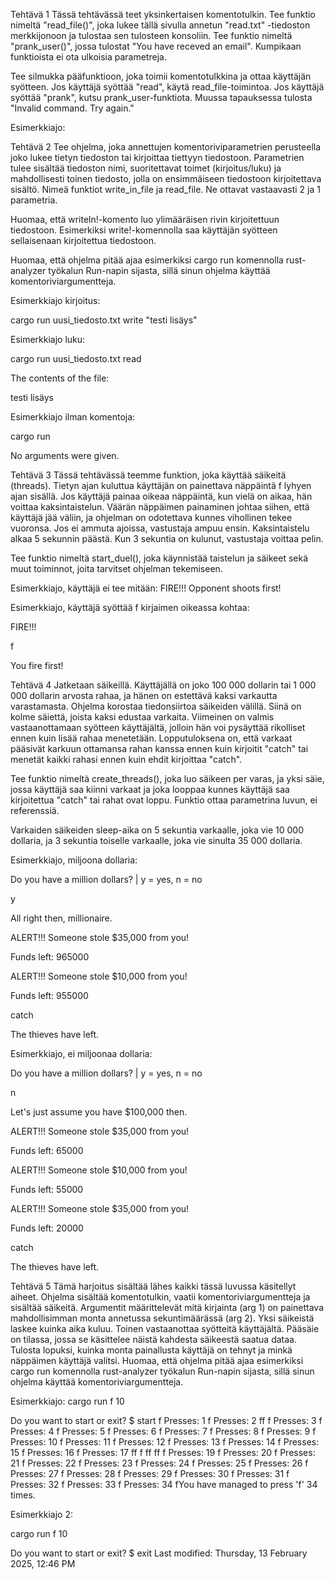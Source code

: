 Tehtävä 1
Tässä tehtävässä teet yksinkertaisen komentotulkin. Tee funktio nimeltä "read_file()", joka lukee tällä sivulla annetun "read.txt" -tiedoston merkkijonoon ja tulostaa sen tulosteen konsoliin. Tee funktio nimeltä "prank_user()", jossa tulostat "You have receved an email". Kumpikaan funktioista ei ota ulkoisia parametreja.

Tee silmukka pääfunktioon, joka toimii komentotulkkina ja ottaa käyttäjän syötteen. Jos käyttäjä syöttää "read", käytä read_file-toimintoa. Jos käyttäjä syöttää "prank", kutsu prank_user-funktiota. Muussa tapauksessa tulosta "Invalid command. Try again."

Esimerkkiajo:

Tehtävä 2
Tee ohjelma, joka annettujen komentoriviparametrien perusteella joko lukee tietyn tiedoston tai kirjoittaa tiettyyn tiedostoon. Parametrien tulee sisältää tiedoston nimi, suoritettavat toimet (kirjoitus/luku) ja mahdollisesti toinen tiedosto, jolla on ensimmäiseen tiedostoon kirjoitettava sisältö. Nimeä funktiot write_in_file ja read_file. Ne ottavat vastaavasti 2 ja 1 parametria.

Huomaa, että writeln!-komento luo ylimääräisen rivin kirjoitettuun tiedostoon. Esimerkiksi write!-komennolla saa käyttäjän syötteen sellaisenaan kirjoitettua tiedostoon.

Huomaa, että ohjelma pitää ajaa esimerkiksi cargo run komennolla rust-analyzer työkalun Run-napin sijasta, sillä sinun ohjelma käyttää komentoriviargumentteja.

Esimerkkiajo kirjoitus:

cargo run uusi_tiedosto.txt write "testi lisäys"

Esimerkkiajo luku:

cargo run uusi_tiedosto.txt read

The contents of the file:

testi lisäys

Esimerkkiajo ilman komentoja:

cargo run

No arguments were given.

Tehtävä 3
Tässä tehtävässä teemme funktion, joka käyttää säikeitä (threads). Tietyn ajan kuluttua käyttäjän on painettava näppäintä f lyhyen ajan sisällä. Jos käyttäjä painaa oikeaa näppäintä, kun vielä on aikaa, hän voittaa kaksintaistelun. Väärän näppäimen painaminen johtaa siihen, että käyttäjä jää väliin, ja ohjelman on odotettava kunnes vihollinen tekee vuoronsa. Jos ei ammuta ajoissa, vastustaja ampuu ensin. Kaksintaistelu alkaa 5 sekunnin päästä. Kun 3 sekuntia on kulunut, vastustaja voittaa pelin.

Tee funktio nimeltä start_duel(), joka käynnistää taistelun ja säikeet sekä muut toiminnot, joita tarvitset ohjelman tekemiseen.

Esimerkkiajo, käyttäjä ei tee mitään:
FIRE!!!
Opponent shoots first!

Esimerkkiajo, käyttäjä syöttää f kirjaimen oikeassa kohtaa:

FIRE!!!

f

You fire first!

Tehtävä 4
Jatketaan säikeillä. Käyttäjällä on joko 100 000 dollarin tai 1 000 000 dollarin arvosta rahaa, ja hänen on estettävä kaksi varkautta varastamasta. Ohjelma korostaa tiedonsiirtoa säikeiden välillä. Siinä on kolme säiettä, joista kaksi edustaa varkaita. Viimeinen on valmis vastaanottamaan syötteen käyttäjältä, jolloin hän voi pysäyttää rikolliset ennen kuin lisää rahaa menetetään. Lopputuloksena on, että varkaat pääsivät karkuun ottamansa rahan kanssa ennen kuin kirjoitit "catch" tai menetät kaikki rahasi ennen kuin ehdit kirjoittaa "catch".

Tee funktio nimeltä create_threads(), joka luo säikeen per varas, ja yksi säie, jossa käyttäjä saa kiinni varkaat ja joka looppaa kunnes käyttäjä saa kirjoitettua "catch" tai rahat ovat loppu. Funktio ottaa parametrina luvun, ei referenssiä.

Varkaiden säikeiden sleep-aika on 5 sekuntia varkaalle, joka vie 10 000 dollaria, ja 3 sekuntia toiselle varkaalle, joka vie sinulta 35 000 dollaria.

Esimerkkiajo, miljoona dollaria:

Do you have a million dollars? | y = yes, n = no

y

All right then, millionaire.

ALERT!!! Someone stole $35,000 from you!

Funds left: 965000

ALERT!!! Someone stole $10,000 from you!

Funds left: 955000

catch

The thieves have left.

Esimerkkiajo, ei miljoonaa dollaria:

Do you have a million dollars? | y = yes, n = no

n

Let's just assume you have $100,000 then.

ALERT!!! Someone stole $35,000 from you!

Funds left: 65000

ALERT!!! Someone stole $10,000 from you!

Funds left: 55000

ALERT!!! Someone stole $35,000 from you!

Funds left: 20000

catch

The thieves have left.

Tehtävä 5
Tämä harjoitus sisältää lähes kaikki tässä luvussa käsitellyt aiheet. Ohjelma sisältää komentotulkin, vaatii komentoriviargumentteja ja sisältää säikeitä. Argumentit määrittelevät mitä kirjainta (arg 1) on painettava mahdollisimman monta annetussa sekuntimäärässä (arg 2). Yksi säikeistä laskee kuinka aika kuluu. Toinen vastaanottaa syötteitä käyttäjältä. Pääsäie on tilassa, jossa se käsittelee näistä kahdesta säikeestä saatua dataa. Tulosta lopuksi, kuinka monta painallusta käyttäjä on tehnyt ja minkä näppäimen käyttäjä valitsi.
Huomaa, että ohjelma pitää ajaa esimerkiksi cargo run komennolla rust-analyzer työkalun Run-napin sijasta, sillä sinun ohjelma käyttää komentoriviargumentteja.

Esimerkkiajo:
cargo run f 10

Do you want to start or exit?
$ start
f
Presses: 1
f
Presses: 2
ff
f
Presses: 3
f
Presses: 4
f
Presses: 5
f
Presses: 6
f
Presses: 7
f
Presses: 8
f
Presses: 9
f
Presses: 10
f
Presses: 11
f
Presses: 12
f
Presses: 13
f
Presses: 14
f
Presses: 15
f
Presses: 16
f
Presses: 17
ff
f
ff
ff
f
Presses: 19
f
Presses: 20
f
Presses: 21
f
Presses: 22
f
Presses: 23
f
Presses: 24
f
Presses: 25
f
Presses: 26
f
Presses: 27
f
Presses: 28
f
Presses: 29
f
Presses: 30
f
Presses: 31
f
Presses: 32
f
Presses: 33
f
Presses: 34
fYou have managed to press 'f' 34 times.

Esimerkkiajo 2:

cargo run f 10

Do you want to start or exit?
$ exit
Last modified: Thursday, 13 February 2025, 12:46 PM
